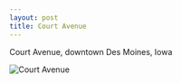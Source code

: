 ```yaml
---
layout: post
title: Court Avenue
---
```


Court Avenue, downtown Des Moines, Iowa

![Court Avenue](https://cdn.jasonsturges.com/photos/landscape/IMG_23396.jpg)
